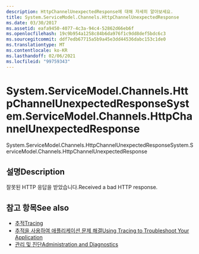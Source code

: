 ```yaml
---
description: HttpChannelUnexpectedResponse에 대해 자세히 알아보세요.
title: System.ServiceModel.Channels.HttpChannelUnexpectedResponse
ms.date: 03/30/2017
ms.assetid: eafa9450-4077-4c3a-94c4-52862d66eb6f
ms.openlocfilehash: 19c9b954a1258c84b6da976f1c9dd8def5bdc6c3
ms.sourcegitcommit: ddf7edb67715a5b9a45e3dd44536dabc153c1de0
ms.translationtype: MT
ms.contentlocale: ko-KR
ms.lasthandoff: 02/06/2021
ms.locfileid: "99759343"
---
```

# <a name="systemservicemodelchannelshttpchannelunexpectedresponse"></a><span data-ttu-id="806ac-103">System.ServiceModel.Channels.HttpChannelUnexpectedResponse</span><span class="sxs-lookup"><span data-stu-id="806ac-103">System.ServiceModel.Channels.HttpChannelUnexpectedResponse</span></span>

<span data-ttu-id="806ac-104">System.ServiceModel.Channels.HttpChannelUnexpectedResponse</span><span class="sxs-lookup"><span data-stu-id="806ac-104">System.ServiceModel.Channels.HttpChannelUnexpectedResponse</span></span>  
  
## <a name="description"></a><span data-ttu-id="806ac-105">설명</span><span class="sxs-lookup"><span data-stu-id="806ac-105">Description</span></span>  

 <span data-ttu-id="806ac-106">잘못된 HTTP 응답을 받았습니다.</span><span class="sxs-lookup"><span data-stu-id="806ac-106">Received a bad HTTP response.</span></span>  
  
## <a name="see-also"></a><span data-ttu-id="806ac-107">참고 항목</span><span class="sxs-lookup"><span data-stu-id="806ac-107">See also</span></span>

- [<span data-ttu-id="806ac-108">추적</span><span class="sxs-lookup"><span data-stu-id="806ac-108">Tracing</span></span>](index.md)
- [<span data-ttu-id="806ac-109">추적을 사용하여 애플리케이션 문제 해결</span><span class="sxs-lookup"><span data-stu-id="806ac-109">Using Tracing to Troubleshoot Your Application</span></span>](using-tracing-to-troubleshoot-your-application.md)
- [<span data-ttu-id="806ac-110">관리 및 진단</span><span class="sxs-lookup"><span data-stu-id="806ac-110">Administration and Diagnostics</span></span>](../index.md)
